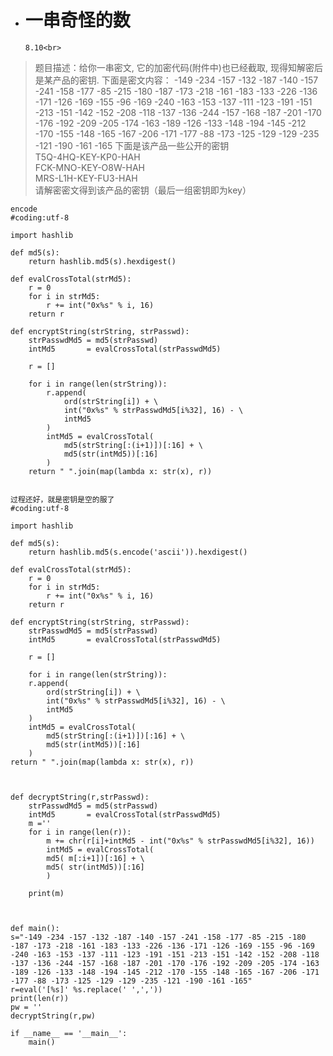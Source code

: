 - # 一串奇怪的数 
      8.10<br>
>题目描述：给你一串密文, 它的加密代码(附件中)也已经截取, 现得知解密后是某产品的密钥. 下面是密文内容：
-149 -234 -157 -132 -187 -140 -157 -241 -158 -177 -85 -215 -180 -187 -173 -218 -161 -183 -133 -226 -136 -171 -126 -169 -155 -96 -169 -240 -163 -153 -137 -111 -123 -191 -151 -213 -151 -142 -152 -208 -118 -137 -136 -244 -157 -168 -187 -201 -170 -176 -192 -209 -205 -174 -163 -189 -126 -133 -148 -194 -145 -212 -170 -155 -148 -165 -167 -206 -171 -177 -88 -173 -125 -129 -129 -235 -121 -190 -161 -165
下面是该产品一些公开的密钥<br>
T5Q-4HQ-KEY-KP0-HAH<br>
FCK-MNO-KEY-O8W-HAH<br>
MRS-L1H-KEY-FU3-HAH<br>
请解密密文得到该产品的密钥（最后一组密钥即为key）
      
```
encode
#coding:utf-8

import hashlib

def md5(s):
    return hashlib.md5(s).hexdigest()

def evalCrossTotal(strMd5):
    r = 0
    for i in strMd5:
        r += int("0x%s" % i, 16)
    return r

def encryptString(strString, strPasswd):
    strPasswdMd5 = md5(strPasswd)
    intMd5       = evalCrossTotal(strPasswdMd5)

    r = []

    for i in range(len(strString)):
        r.append(
            ord(strString[i]) + \
            int("0x%s" % strPasswdMd5[i%32], 16) - \
            intMd5
        )
        intMd5 = evalCrossTotal(
            md5(strString[:(i+1)])[:16] + \
            md5(str(intMd5))[:16]
        )
    return " ".join(map(lambda x: str(x), r))


```



    过程还好，就是密钥是空的服了
    #coding:utf-8

    import hashlib

    def md5(s):
        return hashlib.md5(s.encode('ascii')).hexdigest()

    def evalCrossTotal(strMd5):
        r = 0
        for i in strMd5:
            r += int("0x%s" % i, 16)
        return r

    def encryptString(strString, strPasswd):
        strPasswdMd5 = md5(strPasswd)
        intMd5       = evalCrossTotal(strPasswdMd5)

        r = []

        for i in range(len(strString)):
        r.append(
            ord(strString[i]) + \
            int("0x%s" % strPasswdMd5[i%32], 16) - \
            intMd5
        )
        intMd5 = evalCrossTotal(
            md5(strString[:(i+1)])[:16] + \
            md5(str(intMd5))[:16]
        )
    return " ".join(map(lambda x: str(x), r))



    def decryptString(r,strPasswd):
        strPasswdMd5 = md5(strPasswd)
        intMd5       = evalCrossTotal(strPasswdMd5)
        m =''
        for i in range(len(r)):
            m += chr(r[i]+intMd5 - int("0x%s" % strPasswdMd5[i%32], 16))
            intMd5 = evalCrossTotal(
            md5( m[:i+1])[:16] + \
            md5( str(intMd5))[:16]
            )

        print(m)

    

    def main():
    s="-149 -234 -157 -132 -187 -140 -157 -241 -158 -177 -85 -215 -180 -187 -173 -218 -161 -183 -133 -226 -136 -171 -126 -169 -155 -96 -169 -240 -163 -153 -137 -111 -123 -191 -151 -213 -151 -142 -152 -208 -118 -137 -136 -244 -157 -168 -187 -201 -170 -176 -192 -209 -205 -174 -163 -189 -126 -133 -148 -194 -145 -212 -170 -155 -148 -165 -167 -206 -171 -177 -88 -173 -125 -129 -129 -235 -121 -190 -161 -165"
    r=eval('[%s]' %s.replace(' ',','))
    print(len(r))
    pw = ''
    decryptString(r,pw)

    if __name__ == '__main__':
        main()
